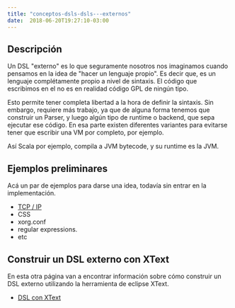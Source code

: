 ```yaml
---
title: "conceptos-dsls-dsls---externos"
date:  2018-06-20T19:27:10-03:00
---
```



## Descripción

Un DSL "externo" es lo que seguramente nosotros nos imaginamos cuando pensamos en la idea de "hacer un lenguaje propio". Es decir que, es un lenguaje complétamente propio a nivel de sintaxis. El código que escribimos en el no es en realidad código GPL de ningún tipo.


Esto permite tener completa libertad a la hora de definir la sintaxis.
Sin embargo, requiere más trabajo, ya que de alguna forma tenemos que construir un Parser, y luego algún tipo de runtime o backend, que sepa ejecutar ese código.
En esa parte existen diferentes variantes para evitarse tener que escribir una VM por completo, por ejemplo.


Así Scala por ejemplo, compila a JVM bytecode, y su runtime es la JVM.


## Ejemplos preliminares

Acá un par de ejemplos para darse una idea, todavía sin entrar en la implementación.
* [TCP / IP](conceptos-dsls-domainspecificlanguage-dsl---tcpip)
* CSS
* xorg.conf
* regular expressions.
* etc

## Construir un DSL externo con XText

En esta otra página van a encontrar información sobre cómo construir un DSL externo utilizando la herramienta de eclipse XText.
* [DSL con XText](conceptos-dsls-domainspecificlanguage-dsl---xtext)
